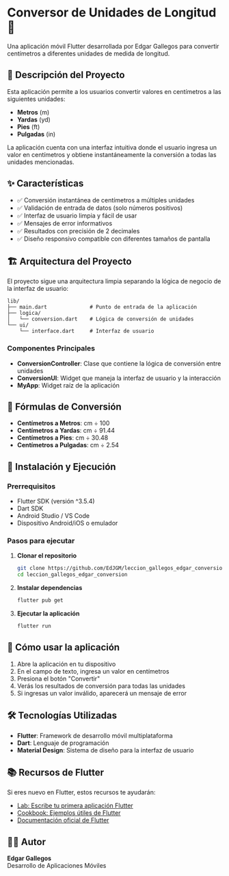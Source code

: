 # Conversor de Unidades de Longitud 📏

Una aplicación móvil Flutter desarrollada por Edgar Gallegos para convertir centímetros a diferentes unidades de medida de longitud.

## 📝 Descripción del Proyecto

Esta aplicación permite a los usuarios convertir valores en centímetros a las siguientes unidades:
- **Metros** (m)
- **Yardas** (yd)
- **Pies** (ft)
- **Pulgadas** (in)

La aplicación cuenta con una interfaz intuitiva donde el usuario ingresa un valor en centímetros y obtiene instantáneamente la conversión a todas las unidades mencionadas.

## ✨ Características

- ✅ Conversión instantánea de centímetros a múltiples unidades
- ✅ Validación de entrada de datos (solo números positivos)
- ✅ Interfaz de usuario limpia y fácil de usar
- ✅ Mensajes de error informativos
- ✅ Resultados con precisión de 2 decimales
- ✅ Diseño responsivo compatible con diferentes tamaños de pantalla

## 🏗️ Arquitectura del Proyecto

El proyecto sigue una arquitectura limpia separando la lógica de negocio de la interfaz de usuario:

```
lib/
├── main.dart              # Punto de entrada de la aplicación
├── logica/
│   └── conversion.dart    # Lógica de conversión de unidades
└── ui/
    └── interface.dart     # Interfaz de usuario
```

### Componentes Principales

- **ConversionController**: Clase que contiene la lógica de conversión entre unidades
- **ConversionUI**: Widget que maneja la interfaz de usuario y la interacción
- **MyApp**: Widget raíz de la aplicación

## 🔧 Fórmulas de Conversión

- **Centímetros a Metros**: cm ÷ 100
- **Centímetros a Yardas**: cm ÷ 91.44
- **Centímetros a Pies**: cm ÷ 30.48
- **Centímetros a Pulgadas**: cm ÷ 2.54

## 🚀 Instalación y Ejecución

### Prerrequisitos

- Flutter SDK (versión ^3.5.4)
- Dart SDK
- Android Studio / VS Code
- Dispositivo Android/iOS o emulador

### Pasos para ejecutar

1. **Clonar el repositorio**
   ```bash
   git clone https://github.com/EdJGM/leccion_gallegos_edgar_conversion.git
   cd leccion_gallegos_edgar_conversion
   ```

2. **Instalar dependencias**
   ```bash
   flutter pub get
   ```

3. **Ejecutar la aplicación**
   ```bash
   flutter run
   ```

## 📱 Cómo usar la aplicación

1. Abre la aplicación en tu dispositivo
2. En el campo de texto, ingresa un valor en centímetros
3. Presiona el botón "Convertir"
4. Verás los resultados de conversión para todas las unidades
5. Si ingresas un valor inválido, aparecerá un mensaje de error

## 🛠️ Tecnologías Utilizadas

- **Flutter**: Framework de desarrollo móvil multiplataforma
- **Dart**: Lenguaje de programación
- **Material Design**: Sistema de diseño para la interfaz de usuario

## 📚 Recursos de Flutter

Si eres nuevo en Flutter, estos recursos te ayudarán:

- [Lab: Escribe tu primera aplicación Flutter](https://docs.flutter.dev/get-started/codelab)
- [Cookbook: Ejemplos útiles de Flutter](https://docs.flutter.dev/cookbook)
- [Documentación oficial de Flutter](https://docs.flutter.dev/)

## 👨‍💻 Autor

**Edgar Gallegos**  
Desarrollo de Aplicaciones Móviles  
